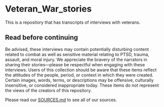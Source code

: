 # Veteran_War_stories
This is a repository that has transcripts of interviews with veterans.

## Read before continuing

Be advised, these interviews may contain potentially disturbing content related to combat as well as sensitive material relating to PTSD, trauma, assault, and moral injury. We appreciate the bravery of the narrators in sharing their stories—please be respectful when engaging with these interviews. Users of this collection should be aware that these items reflect the attitudes of the people, period, or context in which they were created. Certain images, words, terms, or descriptions may be offensive, culturally insensitive, or considered inappropriate today. These items do not represent the views of the creators of this repository.

Please read our [SOURCES.md](./SOURCES.md) to see all of our sources.
